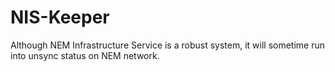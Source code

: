# NIS-Keeper
Although NEM Infrastructure Service is a robust system, it will sometime run into unsync status on NEM network. 
